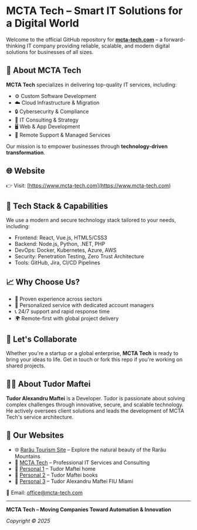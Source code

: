 # MCTA Tech – Smart IT Solutions for a Digital World

Welcome to the official GitHub repository for **[mcta-tech.com](https://www.mcta-tech.com)** – a forward-thinking IT company providing reliable, scalable, and modern digital solutions for businesses of all sizes.

## 💼 About MCTA Tech

**MCTA Tech** specializes in delivering top-quality IT services, including:

- ⚙️ Custom Software Development  
- ☁️ Cloud Infrastructure & Migration  
- 🔒 Cybersecurity & Compliance  
- 🧠 IT Consulting & Strategy  
- 🖥️ Web & App Development  
- 🔧 Remote Support & Managed Services  

Our mission is to empower businesses through **technology-driven transformation**.

## 🌐 Website

👉 Visit: [https://www.mcta-tech.com](https://www.mcta-tech.com)

## 🔧 Tech Stack & Capabilities

We use a modern and secure technology stack tailored to your needs, including:

- Frontend: React, Vue.js, HTML5/CSS3  
- Backend: Node.js, Python, .NET, PHP  
- DevOps: Docker, Kubernetes, Azure, AWS  
- Security: Penetration Testing, Zero Trust Architecture  
- Tools: GitHub, Jira, CI/CD Pipelines

## 📈 Why Choose Us?

- 🚀 Proven experience across sectors 
- 🤝 Personalized service with dedicated account managers
- 📞 24/7 support and rapid response time
- 🌍 Remote-first with global project delivery



## 🤝 Let's Collaborate

Whether you're a startup or a global enterprise, **MCTA Tech** is ready to bring your ideas to life. Get in touch or fork this repo if you're working on shared projects.

## 👨‍💻 About Tudor Maftei

**Tudor Alexandru Maftei** is a Developer. Tudor is passionate about solving complex challenges through innovative, secure, and scalable technology. He actively oversees client solutions and leads the development of MCTA Tech's service architecture.

## 🔗 Our Websites

- 🌐 [Rarău Tourism Site](https://www.rarau.ro) – Explore the natural beauty of the Rarău Mountains
- 💼 [MCTA Tech](https://www.mcta-tech.com) – Professional IT Services and Consulting
- 📘 [Personal 1](https://sites.google.com/view/tudor-maftei/home) – Tudor Maftei home
- 🔐 [Personal 2](https://sites.google.com/view/tudor-maftei-books/home) – Tudor Maftei books
- 🧾 [Personal 3](https://sites.google.com/view/tudorfiu/home) – Tudor Alexandru Maftei FIU Miami

📩 Email: [office@mcta-tech.com](mailto:office@mcta-tech.com)

---

**MCTA Tech – Moving Companies Toward Automation & Innovation**

*Copyright © 2025*
